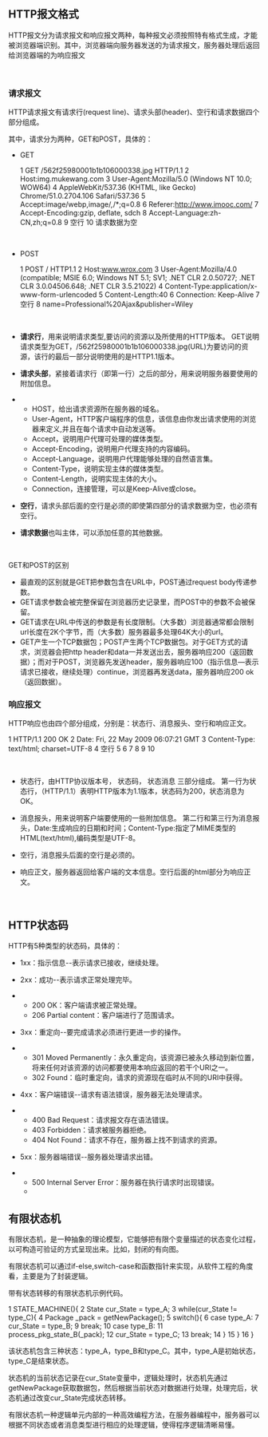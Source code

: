 ## HTTP报文格式

HTTP报文分为请求报文和响应报文两种，每种报文必须按照特有格式生成，才能被浏览器端识别。其中，浏览器端向服务器发送的为请求报文，服务器处理后返回给浏览器端的为响应报文

​			

### 请求报文

HTTP请求报文有请求行(request line)、请求头部(header)、空行和请求数据四个部分组成。

其中，请求分为两种，GET和POST，具体的：

- GET

   1  GET /562f25980001b1b106000338.jpg HTTP/1.1
   2  Host:img.mukewang.com
   3  User-Agent:Mozilla/5.0 (Windows NT 10.0; WOW64)
   4  AppleWebKit/537.36 (KHTML, like Gecko) Chrome/51.0.2704.106 Safari/537.36
   5  Accept:image/webp,image/*,*/*;q=0.8
   6  Referer:http://www.imooc.com/
   7  Accept-Encoding:gzip, deflate, sdch
   8  Accept-Language:zh-CN,zh;q=0.8
   9  空行
  10  请求数据为空

  ​		

- POST

  1  POST / HTTP1.1
  2  Host:www.wrox.com
  3  User-Agent:Mozilla/4.0 (compatible; MSIE 6.0; Windows NT 5.1; SV1; .NET CLR 2.0.50727; .NET CLR 3.0.04506.648; .NET CLR 3.5.21022)
  4  Content-Type:application/x-www-form-urlencoded
  5  Content-Length:40
  6  Connection: Keep-Alive
  7  空行
  8  name=Professional%20Ajax&publisher=Wiley

  ​		

- **请求行**，用来说明请求类型,要访问的资源以及所使用的HTTP版本。
  GET说明请求类型为GET，/562f25980001b1b106000338.jpg(URL)为要访问的资源，该行的最后一部分说明使用的是HTTP1.1版本。

- **请求头部**，紧接着请求行（即第一行）之后的部分，用来说明服务器要使用的附加信息。

- - HOST，给出请求资源所在服务器的域名。
  - User-Agent，HTTP客户端程序的信息，该信息由你发出请求使用的浏览器来定义,并且在每个请求中自动发送等。
  - Accept，说明用户代理可处理的媒体类型。
  - Accept-Encoding，说明用户代理支持的内容编码。
  - Accept-Language，说明用户代理能够处理的自然语言集。
  - Content-Type，说明实现主体的媒体类型。
  - Content-Length，说明实现主体的大小。
  - Connection，连接管理，可以是Keep-Alive或close。

- **空行**，请求头部后面的空行是必须的即使第四部分的请求数据为空，也必须有空行。

- **请求数据**也叫主体，可以添加任意的其他数据。

  ​	

GET和POST的区别

- 最直观的区别就是GET把参数包含在URL中，POST通过request body传递参数。
- GET请求参数会被完整保留在浏览器历史记录里，而POST中的参数不会被保留。
- GET请求在URL中传送的参数是有长度限制。（大多数）浏览器通常都会限制url长度在2K个字节，而（大多数）服务器最多处理64K大小的url。
- GET产生一个TCP数据包；POST产生两个TCP数据包。对于GET方式的请求，浏览器会把http header和data一并发送出去，服务器响应200（返回数据）；而对于POST，浏览器先发送header，服务器响应100（指示信息—表示请求已接收，继续处理）continue，浏览器再发送data，服务器响应200 ok（返回数据）。





### 响应报文

HTTP响应也由四个部分组成，分别是：状态行、消息报头、空行和响应正文。

 1	HTTP/1.1 200 OK
 2	Date: Fri, 22 May 2009 06:07:21 GMT
 3	Content-Type: text/html; charset=UTF-8
 4	空行
 5	<html>
 6  	 <head></head>
 7   	<body>
 8      	<!--body goes here-->
 9 	  </body>
10	</html>

​			

- 状态行，由HTTP协议版本号， 状态码， 状态消息 三部分组成。
  第一行为状态行，（HTTP/1.1）表明HTTP版本为1.1版本，状态码为200，状态消息为OK。

- 消息报头，用来说明客户端要使用的一些附加信息。
  第二行和第三行为消息报头，Date:生成响应的日期和时间；Content-Type:指定了MIME类型的HTML(text/html),编码类型是UTF-8。

- 空行，消息报头后面的空行是必须的。

- 响应正文，服务器返回给客户端的文本信息。空行后面的html部分为响应正文。

  ​		

## HTTP状态码

HTTP有5种类型的状态码，具体的：

- 1xx：指示信息--表示请求已接收，继续处理。

- 2xx：成功--表示请求正常处理完毕。

- - 200 OK：客户端请求被正常处理。
  - 206 Partial content：客户端进行了范围请求。

- 3xx：重定向--要完成请求必须进行更进一步的操作。

- - 301 Moved Permanently：永久重定向，该资源已被永久移动到新位置，将来任何对该资源的访问都要使用本响应返回的若干个URI之一。
  - 302 Found：临时重定向，请求的资源现在临时从不同的URI中获得。

- 4xx：客户端错误--请求有语法错误，服务器无法处理请求。

- - 400 Bad Request：请求报文存在语法错误。
  - 403 Forbidden：请求被服务器拒绝。
  - 404 Not Found：请求不存在，服务器上找不到请求的资源。

- 5xx：服务器端错误--服务器处理请求出错。

- - 500 Internal Server Error：服务器在执行请求时出现错误。
  - ​	

## 有限状态机

有限状态机，是一种抽象的理论模型，它能够把有限个变量描述的状态变化过程，以可构造可验证的方式呈现出来。比如，封闭的有向图。

有限状态机可以通过if-else,switch-case和函数指针来实现，从软件工程的角度看，主要是为了封装逻辑。

带有状态转移的有限状态机示例代码。

 1	STATE_MACHINE(){
 2 	 State cur_State = type_A;
 3  	while(cur_State != type_C){
 4  	  Package _pack = getNewPackage();
 5    	switch(){
 6      	case type_A:
 7        	cur_State = type_B;
 9      	  break;
10     	 case type_B:
11       	 process_pkg_state_B(_pack);
12        	cur_State = type_C;
13        	break;
14  	  }
15 	 }
16	}

该状态机包含三种状态：type_A，type_B和type_C。其中，type_A是初始状态，type_C是结束状态。

状态机的当前状态记录在cur_State变量中，逻辑处理时，状态机先通过getNewPackage获取数据包，然后根据当前状态对数据进行处理，处理完后，状态机通过改变cur_State完成状态转移。

有限状态机一种逻辑单元内部的一种高效编程方法，在服务器编程中，服务器可以根据不同状态或者消息类型进行相应的处理逻辑，使得程序逻辑清晰易懂。